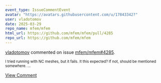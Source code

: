 ```yaml
---
event_type: IssueCommentEvent
avatar: "https://avatars.githubusercontent.com/u/17843342?"
user: vladotomov
date: 2025-03-29
repo_name: mfem/mfem
html_url: https://github.com/mfem/mfem/pull/4285
repo_url: https://github.com/mfem/mfem
---
```


<a href='https://github.com/vladotomov' target='_blank'>vladotomov</a> commented on issue <a href='https://github.com/mfem/mfem/pull/4285' target='_blank'>mfem/mfem#4285</a>.

<small>I tried running with NC meshes, but it fails. It this expected? If not, should be mentioned somewhere....</small>

<a href='https://github.com/mfem/mfem/pull/4285' target='_blank'>View Comment</a>